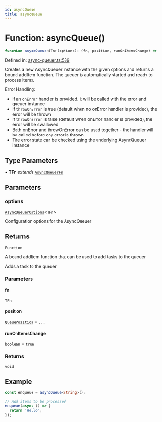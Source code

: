 ```yaml
---
id: asyncQueue
title: asyncQueue
---
```


<!-- DO NOT EDIT: this page is autogenerated from the type comments -->

# Function: asyncQueue()

```ts
function asyncQueue<TFn>(options): (fn, position, runOnItemsChange) => void
```

Defined in: [async-queuer.ts:589](https://github.com/TanStack/pacer/blob/main/packages/pacer/src/async-queuer.ts#L589)

Creates a new AsyncQueuer instance with the given options and returns a bound addItem function.
The queuer is automatically started and ready to process items.

Error Handling:
- If an `onError` handler is provided, it will be called with the error and queuer instance
- If `throwOnError` is true (default when no onError handler is provided), the error will be thrown
- If `throwOnError` is false (default when onError handler is provided), the error will be swallowed
- Both onError and throwOnError can be used together - the handler will be called before any error is thrown
- The error state can be checked using the underlying AsyncQueuer instance

## Type Parameters

• **TFn** *extends* [`AsyncQueuerFn`](../type-aliases/asyncqueuerfn.md)

## Parameters

### options

[`AsyncQueuerOptions`](../interfaces/asyncqueueroptions.md)\<`TFn`\>

Configuration options for the AsyncQueuer

## Returns

`Function`

A bound addItem function that can be used to add tasks to the queuer

Adds a task to the queuer

### Parameters

#### fn

`TFn`

#### position

[`QueuePosition`](../type-aliases/queueposition.md) = `...`

#### runOnItemsChange

`boolean` = `true`

### Returns

`void`

## Example

```ts
const enqueue = asyncQueue<string>();

// Add items to be processed
enqueue(async () => {
  return 'Hello';
});
```
